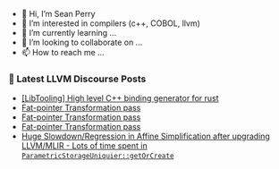 - 👋 Hi, I’m Sean Perry
- 👀 I’m interested in compilers (c++, COBOL, llvm)
- 🌱 I’m currently learning ...
- 💞️ I’m looking to collaborate on ...
- 📫 How to reach me ...

<!---
s66perry/s66perry is a ✨ special ✨ repository because its `README.md` (this file) appears on your GitHub profile.
You can click the Preview link to take a look at your changes.
--->
### 📕 Latest LLVM Discourse Posts

<!-- DISCOURSE-LLVM:START -->
- [[LibTooling] High level C++ binding generator for rust](https://discourse.llvm.org/t/libtooling-high-level-c-binding-generator-for-rust/61254#post_1)
- [Fat-pointer Transformation pass](https://discourse.llvm.org/t/fat-pointer-transformation-pass/61248#post_6)
- [Fat-pointer Transformation pass](https://discourse.llvm.org/t/fat-pointer-transformation-pass/61248#post_5)
- [Fat-pointer Transformation pass](https://discourse.llvm.org/t/fat-pointer-transformation-pass/61248#post_4)
- [Huge Slowdown/Regression in Affine Simplification after upgrading LLVM/MLIR - Lots of time spent in `ParametricStorageUniquier::getOrCreate`](https://discourse.llvm.org/t/huge-slowdown-regression-in-affine-simplification-after-upgrading-llvm-mlir-lots-of-time-spent-in-parametricstorageuniquier-getorcreate/61253#post_2)
<!-- DISCOURSE-LLVM:END -->
